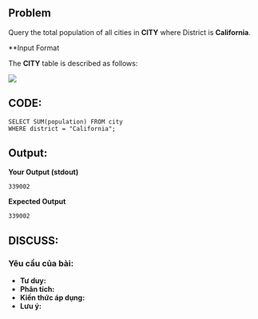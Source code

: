 ## Problem

Query the total population of all cities in **CITY** where District is **California**.

**Input Format

The **CITY** table is described as follows: 

![](https://s3.amazonaws.com/hr-challenge-images/8137/1449729804-f21d187d0f-CITY.jpg)
    
## CODE:

    SELECT SUM(population) FROM city
    WHERE district = "California";
    
## Output:
**Your Output (stdout)**

    339002
    
**Expected Output**

    339002 

## DISCUSS:
### Yêu cầu của bài: 
- **Tư duy:** 
- **Phân tích:**
- **Kiến thức áp dụng:**
- **Lưu ý:**

